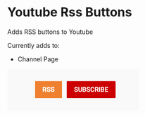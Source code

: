 # Youtube Rss Buttons
Adds RSS buttons to Youtube

Currently adds to:
- Channel Page
<img src="docs/img/channel_button.png?raw=true" width="300">
